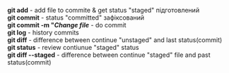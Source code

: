 __git add__ - add file to commite & get status "staged" підготовлений 
<br>
**git commit** - status "committed" зафіксований
<br>
**git commit -m "_Change file_** - do commit 
<br>
**git log** - history commits
<br>
__git diff__ - difference between continue "unstaged" and last status(commit)
<br>
**git status** - review contiunue  "staged" status
<br>
__git diff --staged__ - difference between continue "staged" file and past status(commit)
<br>
 